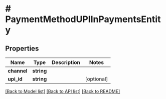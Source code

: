 # # PaymentMethodUPIInPaymentsEntity

## Properties

Name | Type | Description | Notes
------------ | ------------- | ------------- | -------------
**channel** | **string** |  |
**upi_id** | **string** |  | [optional]

[[Back to Model list]](../../README.md#models) [[Back to API list]](../../README.md#endpoints) [[Back to README]](../../README.md)
